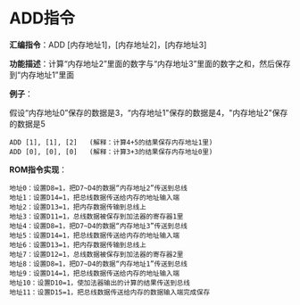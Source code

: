 # ADD指令

**汇编指令**：ADD [内存地址1]，[内存地址2]，[内存地址3]

**功能描述**：计算“内存地址2”里面的数字与“内存地址3”里面的数字之和，然后保存到“内存地址1”里面

**例子**：

假设“内存地址0”保存的数据是3，“内存地址1"保存的数据是4，"内存地址2"保存的数据是5

	ADD [1], [1], [2]   (解释：计算4+5的结果保存内存地址1里)
	ADD [0], [0], [0]   (解释：计算3+3的结果保存内存地址0里)

**ROM指令实现**：

    地址0：设置D8=1，把D7~D4的数据“内存地址2”传送到总线
    地址1：设置D14=1，把总线数据传送给内存的地址输入端
    地址2：设置D13=1，把内存数据传输到总线上
    地址3：设置D11=1，总线数据被保存到加法器的寄存器1里
    地址4：设置D8=1，把D7~D4的数据“内存地址3”传送到总线
    地址5：设置D14=1，把总线数据传送给内存的地址输入端
    地址6：设置D13=1，把内存数据传输到总线上
    地址7：设置D12=1，总线数据被保存到加法器的寄存器2里
    地址8：设置D8=1，把D7~D4的数据“内存地址1”传送到总线
    地址9：设置D14=1，把总线数据传送给内存的地址输入端
    地址10：设置D10=1，使加法器输出的计算的结果传送到总线
    地址11：设置D15=1，把总线数据传送给内存的数据输入端完成保存
